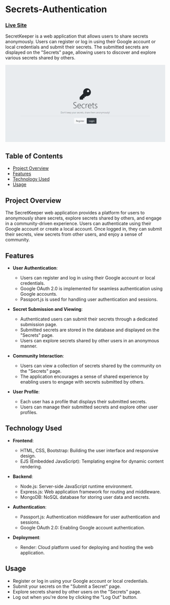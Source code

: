 # Secrets-Authentication

### [Live Site](https://secrets-app-9ox9.onrender.com/)

SecretKeeper is a web application that allows users to share secrets anonymously. Users can register or log in using their Google account or local credentials and submit their secrets. The submitted secrets are displayed on the "Secrets" page, allowing users to discover and explore various secrets shared by others.

![SecretKeeper](https://github.com/ehasan8115/Secrets-Authentication/blob/master/public/images/secrets-home.png?raw=true)

## Table of Contents

- [Project Overview](#project-overview)
- [Features](#features)
- [Technology Used](#technology-used)
- [Usage](#usage)

## Project Overview

The SecretKeeper web application provides a platform for users to anonymously share secrets, explore secrets shared by others, and engage in a community-driven experience. Users can authenticate using their Google account or create a local account. Once logged in, they can submit their secrets, view secrets from other users, and enjoy a sense of community.

## Features

- **User Authentication**:
  - Users can register and log in using their Google account or local credentials.
  - Google OAuth 2.0 is implemented for seamless authentication using Google accounts.
  - Passport.js is used for handling user authentication and sessions.

- **Secret Submission and Viewing**:
  - Authenticated users can submit their secrets through a dedicated submission page.
  - Submitted secrets are stored in the database and displayed on the "Secrets" page.
  - Users can explore secrets shared by other users in an anonymous manner.

- **Community Interaction**:
  - Users can view a collection of secrets shared by the community on the "Secrets" page.
  - The application encourages a sense of shared experience by enabling users to engage with secrets submitted by others.

- **User Profile**:
  - Each user has a profile that displays their submitted secrets.
  - Users can manage their submitted secrets and explore other user profiles.

## Technology Used

- **Frontend**:
  - HTML, CSS, Bootstrap: Building the user interface and responsive design.
  - EJS (Embedded JavaScript): Templating engine for dynamic content rendering.
  
- **Backend**:
  - Node.js: Server-side JavaScript runtime environment.
  - Express.js: Web application framework for routing and middleware.
  - MongoDB: NoSQL database for storing user data and secrets.

- **Authentication**:
  - Passport.js: Authentication middleware for user authentication and sessions.
  - Google OAuth 2.0: Enabling Google account authentication.

- **Deployment**:
  - Render: Cloud platform used for deploying and hosting the web application.

## Usage

- Register or log in using your Google account or local credentials.
- Submit your secrets on the "Submit a Secret" page.
- Explore secrets shared by other users on the "Secrets" page.
- Log out when you're done by clicking the "Log Out" button.

